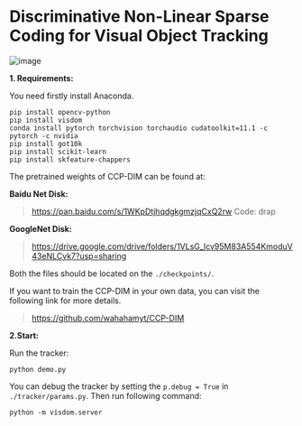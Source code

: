 # Discriminative Non-Linear Sparse Coding for Visual Object Tracking

![image](https://github.com/wahahamyt/DKSRC_Tracking/blob/master/5ehecb.gif)

**1. Requirements:**

You need firstly install Anaconda.

```shell
pip install opencv-python
pip install visdom
conda install pytorch torchvision torchaudio cudatoolkit=11.1 -c pytorch -c nvidia
pip install got10k
pip install scikit-learn
pip install skfeature-chappers
```
The pretrained weights of CCP-DIM can be found at:


**Baidu Net Disk:**

> https://pan.baidu.com/s/1WKpDtjhqdgkgmzjqCxQ2rw 
Code: drap 


**GoogleNet Disk:**

> https://drive.google.com/drive/folders/1VLsG_lcv95M83A554KmoduV43eNLCvk7?usp=sharing 

Both the files should be located on the `./checkpoints/`.

If you want to train the CCP-DIM in your own data, you can visit the following link for more details. 
> https://github.com/wahahamyt/CCP-DIM



**2.Start:**

Run the tracker:
```shell
python demo.py
```

You can debug the tracker by setting the ```p.debug = True``` in ```./tracker/params.py```.
Then run following command:
```
python -m visdom.server
```






